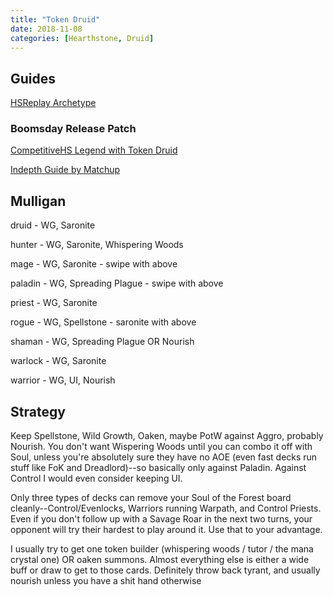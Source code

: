 ```yaml
---
title: "Token Druid"
date: 2018-11-08
categories: [Hearthstone, Druid]
---
```


## Guides

[HSReplay Archetype](https://hsreplay.net/archetypes/7/token-druid)

### Boomsday Release Patch

[CompetitiveHS Legend with Token Druid](https://www.reddit.com/r/CompetitiveHS/comments/9mpan1/legend_with_token_druid_a_bit_of_odd_warrior/)

[Indepth Guide by Matchup](https://www.reddit.com/r/CompetitiveHS/comments/98pm3h/token_druid_an_in_depth_guide_by_matchup/)



## Mulligan

druid - WG, Saronite

hunter - WG, Saronite, Whispering Woods

mage - WG, Saronite
    - swipe with above

paladin - WG, Spreading Plague
    - swipe with above

priest - WG, Saronite

rogue - WG, Spellstone
    - saronite with above

shaman - WG, Spreading Plague OR Nourish

warlock - WG, Saronite

warrior - WG, UI, Nourish

## Strategy

Keep Spellstone, Wild Growth, Oaken, maybe PotW against Aggro, probably Nourish. You don't want Wispering Woods until you can combo it off with Soul, unless you're absolutely sure they have no AOE (even fast decks run stuff like FoK and Dreadlord)--so basically only against Paladin. Against Control I would even consider keeping UI.

Only three types of decks can remove your Soul of the Forest board cleanly--Control/Evenlocks, Warriors running Warpath, and Control Priests. Even if you don't follow up with a Savage Roar in the next two turns, your opponent will try their hardest to play around it. Use that to your advantage.

I usually try to get one token builder (whispering woods / tutor / the mana crystal one) OR oaken summons. Almost everything else is either a wide buff or draw to get to those cards. Definitely throw back tyrant, and usually nourish unless you have a shit hand otherwise


